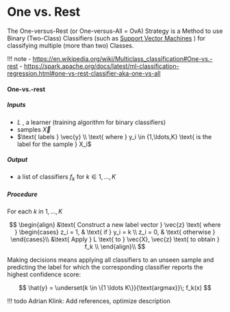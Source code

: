 # One vs. Rest

The One-versus-Rest (or One-versus-All = OvA) Strategy is a Method to use Binary (Two-Class) Classifiers
(such as [Support Vector Machines](svm.md) ) for classifying multiple
(more than two) Classes.

!!! note 
    - https://en.wikipedia.org/wiki/Multiclass_classification#One-vs.-rest
    - https://spark.apache.org/docs/latest/ml-classification-regression.html#one-vs-rest-classifier-aka-one-vs-all

#### One-vs.-rest

##### Inputs
* $L \text{ , a learner (training algorithm for binary classifiers) }$
* $\text{ samples } \vec{X}$
* $\text{ labels } \vec{y} \\ \text{ where } y_i \in {1,\ldots,K} \text{ is the label for the sample } X_i$

##### Output
* $\text{ a list of classifiers } f_k \text{ for } k \in {1,\ldots,K}$

##### Procedure
$\text{ For each } k \text{ in } {1,\ldots,K}$

$$
\begin{align}
&\text{ Construct a new label vector } \vec{z} \text{ where }
\begin{cases}
z_i = 1, & \text{ if } y_i = k \\
z_i = 0, & \text{ otherwise }
\end{cases}\\
&\text{ Apply } L \text{ to } \vec{X}, \vec{z} \text{ to obtain } f_k \\
\end{align}\\
$$

Making decisions means applying all classifiers to an unseen sample and
predicting the label for which the corresponding classifier reports the
highest confidence score:

$$
\hat{y} = \underset{k \in \{1 \ldots K\}}{\text{argmax}}\; f_k(x)
$$


!!! todo
    Adrian Klink: Add references, optimize description
